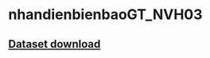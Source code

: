 # nhandienbienbaoGT_NVH03
## [Dataset download](https://www.kaggle.com/datasets/meowmeowmeowmeowmeow/gtsrb-german-traffic-sign)

